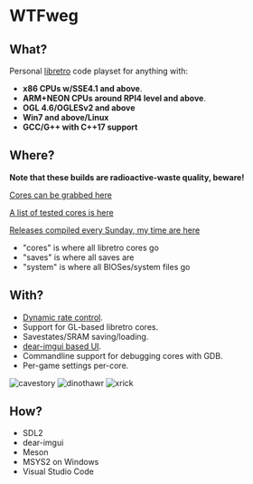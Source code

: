 # WTFweg

## What?

Personal [libretro](https://www.libretro.com) code playset for anything with:

* **x86 CPUs w/SSE4.1 and above**.
* **ARM+NEON CPUs around RPI4 level and above**.
* **OGL 4.6/OGLESv2 and above**
* **Win7 and above/Linux**
* **GCC/G++ with C++17 support**


## Where?

**Note that these builds are radioactive-waste quality, beware!**

[Cores can be grabbed here](http://buildbot.libretro.com/nightly/windows/x86_64/latest/)

[A list of tested cores is here](https://raw.githubusercontent.com/mudlord/WTFweg/master/cores.txt)

[Releases compiled every Sunday, my time are here](https://www.mediafire.com/file/rp9ykqbevyobxa4/WTFweg.zip)

* "cores" is where all libretro cores go
* "saves" is where all saves are
* "system" is where all BIOSes/system files go


## With?

* [Dynamic rate control](https://docs.libretro.com/development/cores/dynamic-rate-control/).
* Support for GL-based libretro cores.
* Savestates/SRAM saving/loading.
* [dear-imgui based UI](https://github.com/ocornut/imgui).
* Commandline support for debugging cores with GDB.
* Per-game settings per-core.

![cavestory](https://user-images.githubusercontent.com/56025978/176826673-3e7d9254-e6a6-4114-bb9c-81d0e26c0c1e.png)
![dinothawr](https://user-images.githubusercontent.com/56025978/176826700-83e7d83e-58cc-4895-913b-60c0d09dc082.png)
![xrick](https://user-images.githubusercontent.com/56025978/176826840-7c794157-6f74-4b68-8882-c89f0cb83b4e.png)


## How?

* SDL2
* dear-imgui
* Meson
* MSYS2 on Windows
* Visual Studio Code
